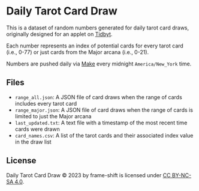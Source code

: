 # Daily Tarot Card Draw
This is a dataset of random numbers generated for daily tarot card draws, originally designed for an applet on [Tidbyt](https://github.com/tidbyt/community).

Each number represents an index of potential cards for every tarot card (i.e., 0-77) or just cards from the Major arcana (i.e., 0-21).

Numbers are pushed daily via [Make](https://www.make.com/) every midnight `America/New_York` time.

## Files
- `range_all.json`: A JSON file of card draws when the range of cards includes every tarot card
- `range_major.json`: A JSON file of card draws when the range of cards is limited to just the Major arcana
- `last_updated.txt`: A text file with a timestamp of the most recent time cards were drawn
- `card_names.csv`: A list of the tarot cards and their associated index value in the draw list

## License
Daily Tarot Card Draw © 2023 by frame-shift is licensed under [CC BY-NC-SA 4.0](https://creativecommons.org/licenses/by-nc-sa/4.0/?ref=chooser-v1).
